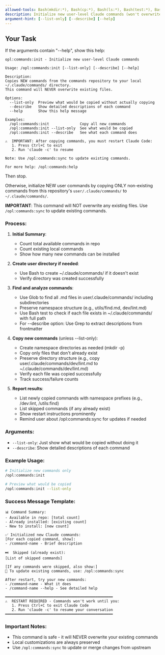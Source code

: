 ```yaml
---
allowed-tools: Bash(mkdir:*), Bash(cp:*), Bash(ls:*), Bash(test:*), Bash(echo:*), Bash(wc:*), Read, Glob, Grep
description: Initialize new user-level Claude commands (won't overwrite existing)
argument-hint: [--list-only] [--describe] [--help]
---
```


## Your Task

If the arguments contain "--help", show this help:

```
opl:commands:init - Initialize new user-level Claude commands

Usage: /opl:commands:init [--list-only] [--describe] [--help]

Description:
Copies NEW commands from the commands repository to your local ~/.claude/commands/ directory.
This command will NEVER overwrite existing files.

Options:
  --list-only  Preview what would be copied without actually copying
  --describe   Show detailed descriptions of each command
  --help       Show this help message

Examples:
  /opl:commands:init              Copy all new commands
  /opl:commands:init --list-only  See what would be copied
  /opl:commands:init --describe   See what each command does

⚠️  IMPORTANT: After copying commands, you must restart Claude Code:
   1. Press Ctrl+C to exit
   2. Run 'claude -c' to resume

Note: Use /opl:commands:sync to update existing commands.

For more help: /opl:commands:help
```

Then stop.

Otherwise, initialize NEW user commands by copying ONLY non-existing commands from this repository's `user/.claude/commands/` to `~/.claude/commands/`.

**IMPORTANT**: This command will NOT overwrite any existing files. Use `/opl:commands:sync` to update existing commands.

### Process:

1. **Initial Summary**:
   - Count total available commands in repo
   - Count existing local commands
   - Show how many new commands can be installed

2. **Create user directory if needed**:
   - Use Bash to create ~/.claude/commands/ if it doesn't exist
   - Verify directory was created successfully

3. **Find and analyze commands**:
   - Use Glob to find all .md files in user/.claude/commands/ including subdirectories
   - Preserve namespace structure (e.g., utils/find.md, dev/lint.md)
   - Use Bash test to check if each file exists in ~/.claude/commands/ with full path
   - For --describe option: Use Grep to extract descriptions from frontmatter

4. **Copy new commands** (unless --list-only):
   - Create namespace directories as needed (mkdir -p)
   - Copy only files that don't already exist
   - Preserve directory structure (e.g., copy user/.claude/commands/dev/lint.md to ~/.claude/commands/dev/lint.md)
   - Verify each file was copied successfully
   - Track success/failure counts

5. **Report results**:
   - List newly copied commands with namespace prefixes (e.g., /dev:lint, /utils:find)
   - List skipped commands (if any already exist)
   - Show restart instructions prominently
   - Remind user about /opl:commands:sync for updates if needed

### Arguments:
- `--list-only`: Just show what would be copied without doing it
- `--describe`: Show detailed descriptions of each command

### Example Usage:
```bash
# Initialize new commands only
/opl:commands:init

# Preview what would be copied
/opl:commands:init --list-only
```

### Success Message Template:
```
📊 Command Summary:
- Available in repo: [total count]
- Already installed: [existing count]
- New to install: [new count]

✅ Initialized new Claude commands:
[For each copied command, show]:
- /command-name - Brief description

⏭️  Skipped (already exist): 
[List of skipped commands]

[If any commands were skipped, also show:]
📝 To update existing commands, use: /opl:commands:sync

After restart, try your new commands:
- /command-name - What it does
- /command-name --help - See detailed help

━━━━━━━━━━━━━━━━━━━━━━━━━━━━━━━━━━━━━━━━━━━━━━━━━
⚠️  RESTART REQUIRED - Commands won't work until you:
   1. Press Ctrl+C to exit Claude Code
   2. Run 'claude -c' to resume your conversation
━━━━━━━━━━━━━━━━━━━━━━━━━━━━━━━━━━━━━━━━━━━━━━━━━
```

### Important Notes:
- This command is safe - it will NEVER overwrite your existing commands
- Local customizations are always preserved
- Use `/opl:commands:sync` to update or merge changes from upstream